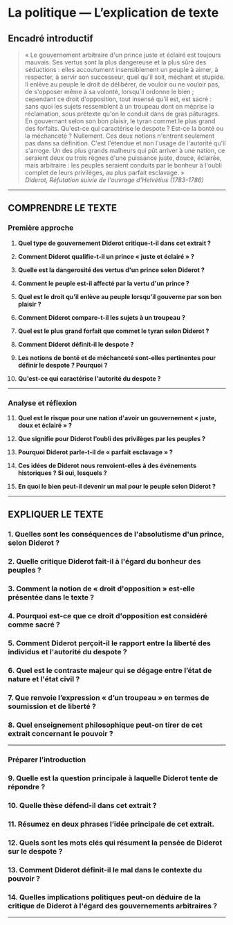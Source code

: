 # La politique — L’explication de texte

## Encadré introductif
> « Le gouvernement arbitraire d'un prince juste et éclairé est toujours mauvais. Ses vertus sont la plus dangereuse et la plus sûre des séductions : elles accoutument insensiblement un peuple à aimer, à respecter, à servir son successeur, quel qu'il soit, méchant et stupide. Il enlève au peuple le droit de délibérer, de vouloir ou ne vouloir pas, de s'opposer même à sa volonté, lorsqu'il ordonne le bien ; cependant ce droit d'opposition, tout insensé qu'il est, est sacré : sans quoi les sujets ressemblent à un troupeau dont on méprise la réclamation, sous prétexte qu'on le conduit dans de gras pâturages. En gouvernant selon son bon plaisir, le tyran commet le plus grand des forfaits. Qu'est-ce qui caractérise le despote ? Est-ce la bonté ou la méchanceté ? Nullement. Ces deux notions n'entrent seulement pas dans sa définition. C'est l'étendue et non l'usage de l'autorité qu'il s'arroge. Un des plus grands malheurs qui pût arriver à une nation, ce seraient deux ou trois règnes d'une puissance juste, douce, éclairée, mais arbitraire : les peuples seraient conduits par le bonheur à l'oubli complet de leurs privilèges, au plus parfait esclavage. »  
> *Diderot, Réfutation suivie de l'ouvrage d'Helvétius (1783-1786)*

---

## COMPRENDRE LE TEXTE

### Première approche

1. **Quel type de gouvernement Diderot critique-t-il dans cet extrait ?**  
   
2. **Comment Diderot qualifie-t-il un prince « juste et éclairé » ?**  

3. **Quelle est la dangerosité des vertus d'un prince selon Diderot ?**  

4. **Comment le peuple est-il affecté par la vertu d'un prince ?**  

5. **Quel est le droit qu’il enlève au peuple lorsqu'il gouverne par son bon plaisir ?**  

6. **Comment Diderot compare-t-il les sujets à un troupeau ?**  

7. **Quel est le plus grand forfait que commet le tyran selon Diderot ?**  

8. **Comment Diderot définit-il le despote ?**  

9. **Les notions de bonté et de méchanceté sont-elles pertinentes pour définir le despote ? Pourquoi ?**  

10. **Qu'est-ce qui caractérise l'autorité du despote ?**  

---

### Analyse et réflexion

11. **Quel est le risque pour une nation d'avoir un gouvernement « juste, doux et éclairé » ?**  

12. **Que signifie pour Diderot l’oubli des privilèges par les peuples ?**  

13. **Pourquoi Diderot parle-t-il de « parfait esclavage » ?**  

14. **Ces idées de Diderot nous renvoient-elles à des événements historiques ? Si oui, lesquels ?**  

15. **En quoi le bien peut-il devenir un mal pour le peuple selon Diderot ?**  

---

## EXPLIQUER LE TEXTE

### 1. Quelles sont les conséquences de l'absolutisme d'un prince, selon Diderot ?  
   
### 2. Quelle critique Diderot fait-il à l'égard du bonheur des peuples ?  

### 3. Comment la notion de « droit d'opposition » est-elle présentée dans le texte ?  

### 4. Pourquoi est-ce que ce droit d'opposition est considéré comme sacré ?  

### 5. Comment Diderot perçoit-il le rapport entre la liberté des individus et l'autorité du despote ?  

### 6. Quel est le contraste majeur qui se dégage entre l’état de nature et l'état civil ?  

### 7. Que renvoie l’expression « d’un troupeau » en termes de soumission et de liberté ?  

### 8. Quel enseignement philosophique peut-on tirer de cet extrait concernant le pouvoir ?  

---

### Préparer l’introduction

### 9. Quelle est la question principale à laquelle Diderot tente de répondre ?  

### 10. Quelle thèse défend-il dans cet extrait ?  

### 11. Résumez en deux phrases l’idée principale de cet extrait.  

### 12. Quels sont les mots clés qui résument la pensée de Diderot sur le despote ?  

### 13. Comment Diderot définit-il le mal dans le contexte du pouvoir ?  

### 14. Quelles implications politiques peut-on déduire de la critique de Diderot à l'égard des gouvernements arbitraires ?  

---